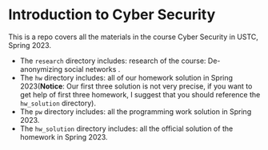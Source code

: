# Introduction to Cyber Security

This is a repo covers all the materials in the course Cyber Security in USTC, Spring 2023. 

* The `research` directory includes: research of the course: De-anonymizing social networks .
* The `hw` directory includes: all of our homework solution in Spring 2023(**Notice**: Our first three solution is not very precise, if you want to get help of first three homework, I suggest that you should reference the `hw_solution` directory).
* The `pw` directory includes: all the programming work solution in Spring 2023.
* The `hw_solution` directory includes: all the official solution of the homework in Spring 2023.
